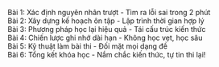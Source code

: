 Bài 1: Xác định nguyên nhân trượt - Tìm ra lỗi sai trong 2 phút  
Bài 2: Xây dựng kế hoạch ôn tập - Lập trình thời gian hợp lý  
Bài 3: Phương pháp học lại hiệu quả - Tái cấu trúc kiến thức  
Bài 4: Chiến lược ghi nhớ dài hạn - Không học vẹt, học sâu  
Bài 5: Kỹ thuật làm bài thi - Đối mặt mọi dạng đề  
Bài 6: Tổng kết khóa học - Nắm chắc kiến thức, tự tin thi lại!